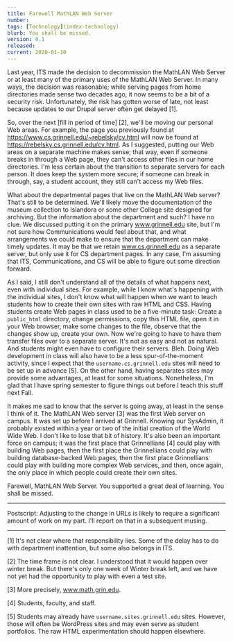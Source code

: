 ```yaml
---
title: Farewell MathLAN Web Server
number: 
tags: [Technology](index-technology)
blurb: You shall be missed.
version: 0.1
released: 
current: 2020-01-10
---
```

Last year, ITS made the decision to decommission the MathLAN Web
Server or at least many of the primary uses of the MathLAN Web
Server.  In many ways, the decision was reasonable; while serving
pages from home directories made sense two decades ago, it now seems
to be a bit of a security risk.  Unfortunately, the risk has gotten
worse of late, not least because updates to our Drupal server often
get delayed [1].

So, over the next [fill in period of time] [2], we'll be moving our
personal Web areas.  For example, the page you previously found at
<https://www.cs.grinnell.edu/~rebelsky/cv.html> will now be found
at <https://rebelsky.cs.grinnell.edu/cv.html>.  As I suggested,
putting our Web areas on a separate machine makes sense; that way,
even if someone breaks in through a Web page, they can't access
other files in our home directories.  I'm less certain about the
transition to separate servers for each person.  It does keep the
system more secure; if someone can break in through, say, a student
account, they still can't access my Web files.

What about the departmental pages that live on the MathLAN Web
server?  That's still to be determined.  We'll likely move the
documentation of the museum collection to Islandora or some other
College site designed for archiving.  But the information about the
department and such?  I have no clue.  We discussed putting it on
the primary www.grinnell.edu site, but I'm not sure how Communications
would feel about that, and what arrangements we could make to ensure
that the department can make timely updates.  It may be that we
retain www.cs.grinnell.edu as a separate server, but only use it
for CS department pages.  In any case, I'm assuming that ITS,
Communications, and CS will be able to figure out some direction
forward.

As I said, I still don't understand all of the details of what
happens next, even with individual sites.  For example, while I
know what's happening with the individual sites, I don't know what
will happen when we want to teach students how to create their own
sites with raw HTML and CSS.  Having students create Web pages in
class used to be a five-minute task: Create a `public_html` directory,
change permissions, copy this HTML file, open it in your Web browser,
make some changes to the file, observe that the changes show up,
create your own.  Now we're going to have to have them transfer
files over to a separate server.  It's not as easy and not as
natural.  And students might even have to configure their servers.
Bleh.  Doing Web development in class will also have to be a less
spur-of-the-moment activity, since I expect that the
`username.cs.grinnell.edu` sites will need to be set up in advance
[5].  On the other hand, having separates sites may provide some
advantages, at least for some situations.  Nonetheless, I'm glad that
I have spring semester to figure things out before I teach this stuff
next Fall.

It makes me sad to know that the server is going away, at least in
the sense I think of it.  The MathLAN Web server [3] was the first
Web server on campus.  It was set up before I arrived at Grinnell.
Knowing our SysAdmin, it probably existed within a year or two of
the initial creation of the World Wide Web.  I don't like to lose
that bit of history.  It's also been an important force on campus;
it was the first place that Grinnellians [4] could play with building
Web pages, then the first place the Grinnellians could play with
building database-backed Web pages, then the first place Grinnellians
could play with building more complex Web services, and then, once
again, the only place in which people could create their own sites.

Farewell, MathLAN Web Server.  You supported a great deal of learning.
You shall be missed.

---

Postscript: Adjusting to the change in URLs is likely to require a
significant amount of work on my part.  I'll report on that in a
subsequent musing.

---

[1] It's not clear where that responsibility lies.  Some of the delay has
to do with department inattention, but some also belongs in ITS.

[2] The time frame is not clear.  I understood that it would happen over
winter break.  But there's only one week of Winter break left, and we
have not yet had the opportunity to play with even a test site.

[3] More precisely, www.math.grin.edu.

[4] Students, faculty, and staff.

[5] Students may already have `username.sites.grinnell.edu` sites.
However, those will often be WordPress sites and may even serve as
student portfolios.  The raw HTML experimentation should happen
elsewhere.

